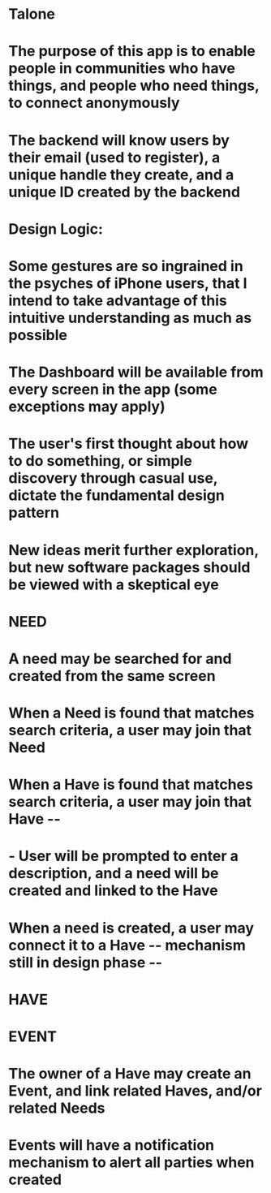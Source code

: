 # Talone

# The purpose of this app is to enable people in communities who have things, and people who need things, to connect anonymously
# The backend will know users by their email (used to register), a unique handle they create, and a unique ID created by the backend

# Design Logic:
# Some gestures are so ingrained in the psyches of iPhone users, that I intend to take advantage of this intuitive understanding as much as possible
# The Dashboard will be available from every screen in the app (some exceptions may apply)
# The user's first thought about how to do something, or simple discovery through casual use, dictate the fundamental design pattern
# New ideas merit further exploration, but new software packages should be viewed with a skeptical eye

# NEED

# A need may be searched for and created from the same screen
# When a Need is found that matches search criteria, a user may join that Need
# When a Have is found that matches search criteria, a user may join that Have -- 
#      - User will be prompted to enter a description, and a need will be created and linked to the Have
# When a need is created, a user may connect it to a Have -- mechanism still in design phase --

# HAVE

# EVENT

# The owner of a Have may create an Event, and link related Haves, and/or related Needs
# Events will have a notification mechanism to alert all parties when created
